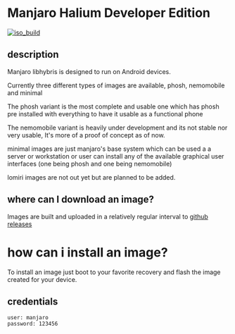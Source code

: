 # Manjaro Halium Developer Edition
[![iso_build](https://github.com/manjaro-libhybris/image-ci/workflows/image_build/badge.svg)](https://github.com/manjaro-libhybris/image-ci/actions)

## description

Manjaro libhybris is designed to run on Android devices.

Currently three different types of images are available, phosh, nemomobile and minimal

The phosh variant is the most complete and usable one which has phosh pre installed with everything to have it usable as a functional phone

The nemomobile variant is heavily under development and its not stable nor very usable, It's more of a proof of concept as of now.

minimal images are just manjaro's base system which can be used a a server or workstation or user can install any of the available graphical user interfaces (one being phosh and one being nemomobile)

lomiri images are not out yet but are planned to be added.

## where can I download an image?

Images are built and uploaded in a relatively regular interval to [github releases](https://github.com/manjaro-libhybris/image-ci/releases)

# how can i install an image?

To install an image just boot to your favorite recovery and flash the image created for your device.

## credentials

```
user: manjaro
password: 123456
```
